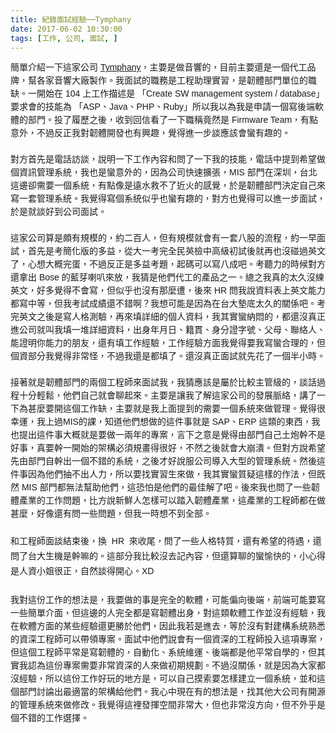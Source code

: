 ```yaml
---
title: 紀錄面試經驗──Tymphany
date: 2017-06-02 10:30:00
tags: [工作, 公司, 面試, ]
---
```


<div class="MsoNormal" style="line-height: 150%;">
<span lang="ZH-TW" style="font-family: &quot;microsoft jhenghei&quot; , sans-serif;">&#x7C21;&#x55AE;&#x4ECB;&#x7D39;&#x4E00;&#x4E0B;&#x9019;&#x5BB6;&#x516C;&#x53F8;&#xA0;</span><a href="http://www.tymphany.com/" style="font-family: &quot;Microsoft JhengHei&quot;, sans-serif;">Tymphany</a><span lang="ZH-TW" style="font-family: &quot;microsoft jhenghei&quot; , sans-serif;">&#xFF0C;&#x4E3B;&#x8981;&#x662F;&#x505A;&#x97F3;&#x97FF;&#x7684;&#xFF0C;&#x76EE;&#x524D;&#x4E3B;&#x8981;&#x9084;&#x662F;&#x4E00;&#x500B;&#x4EE3;&#x5DE5;&#x54C1;&#x724C;&#xFF0C;&#x5E6B;&#x5404;&#x5BB6;&#x97F3;&#x97FF;&#x5927;&#x5EE0;&#x88FD;&#x4F5C;&#x3002;&#x6211;&#x9762;&#x8A66;&#x7684;&#x8077;&#x52D9;&#x662F;&#x5DE5;&#x7A0B;&#x52A9;&#x7406;&#x5BE6;&#x7FD2;&#xFF0C;&#x662F;&#x97CC;&#x9AD4;&#x90E8;&#x9580;&#x55AE;&#x4F4D;&#x7684;&#x8077;&#x7F3A;&#x3002;&#x4E00;&#x958B;&#x59CB;&#x5728;</span><span style="font-family: &quot;microsoft jhenghei&quot; , sans-serif;"> 104 <span lang="ZH-TW">&#x4E0A;&#x5DE5;&#x4F5C;&#x63CF;&#x8FF0;&#x662F;
&#x300C;</span>Create SW management system / database<span lang="ZH-TW">&#x300D;&#x8981;&#x6C42;&#x6703;&#x7684;&#x6280;&#x80FD;&#x70BA; &#x300C;</span>ASP<span lang="ZH-TW">&#x3001;</span>Java<span lang="ZH-TW">&#x3001;</span>PHP<span lang="ZH-TW">&#x3001;</span>Ruby<span lang="ZH-TW">&#x300D;&#x6240;&#x4EE5;&#x6211;&#x4EE5;&#x70BA;&#x6211;&#x662F;&#x7533;&#x8ACB;&#x4E00;&#x500B;&#x5BEB;&#x5F8C;&#x7AEF;&#x8EDF;&#x9AD4;&#x7684;&#x90E8;&#x9580;&#x3002;&#x6295;&#x4E86;&#x5C65;&#x6B77;&#x4E4B;&#x5F8C;&#xFF0C;&#x6536;&#x5230;&#x56DE;&#x4FE1;&#x770B;&#x4E86;&#x4E00;&#x4E0B;&#x8077;&#x7A31;&#x7ADF;&#x7136;&#x662F; </span>Firmware Team<span lang="ZH-TW">&#xFF0C;&#x6709;&#x9EDE;&#x610F;&#x5916;&#xFF0C;&#x4E0D;&#x904E;&#x53CD;&#x6B63;&#x6211;&#x5C0D;&#x97CC;&#x9AD4;&#x958B;&#x767C;&#x4E5F;&#x6709;&#x8208;&#x8DA3;&#xFF0C;&#x89BA;&#x5F97;&#x9032;&#x4E00;&#x6B65;&#x8AC7;&#x61C9;&#x8A72;&#x6703;&#x883B;&#x6709;&#x8DA3;&#x7684;&#x3002;</span></span></div>
<div class="MsoNormal" style="line-height: 150%;">
<span style="font-family: &quot;microsoft jhenghei&quot; , sans-serif;"><span lang="ZH-TW"></span></span><br>
<!-- more --> 
<a name="more"></a></div>
<div class="MsoNormal" style="line-height: 150%;">
<span lang="ZH-TW" style="font-family: &quot;microsoft jhenghei&quot; , sans-serif;">&#x5C0D;&#x65B9;&#x9996;&#x5148;&#x662F;&#x96FB;&#x8A71;&#x8A2A;&#x8AC7;&#xFF0C;&#x8AAA;&#x660E;&#x4E00;&#x4E0B;&#x5DE5;&#x4F5C;&#x5167;&#x5BB9;&#x548C;&#x554F;&#x4E86;&#x4E00;&#x4E0B;&#x6211;&#x7684;&#x6280;&#x80FD;&#xFF0C;&#x96FB;&#x8A71;&#x4E2D;&#x63D0;&#x5230;&#x5E0C;&#x671B;&#x505A;&#x500B;&#x8CC7;&#x8A0A;&#x7BA1;&#x7406;&#x7CFB;&#x7D71;&#xFF0C;&#x6211;&#x4E5F;&#x662F;&#x883B;&#x610F;&#x5916;&#x7684;&#xFF0C;&#x56E0;&#x70BA;&#x516C;&#x53F8;&#x5FEB;&#x901F;&#x64F4;&#x5F35;&#xFF0C;</span><span style="font-family: &quot;microsoft jhenghei&quot; , sans-serif;">MIS&#xA0;<span lang="ZH-TW">&#x90E8;&#x9580;&#x5728;&#x6DF1;&#x5733;&#xFF0C;&#x53F0;&#x5317;&#x9019;&#x908A;&#x537B;&#x9700;&#x8981;&#x4E00;&#x500B;&#x7CFB;&#x7D71;&#xFF0C;&#x6709;&#x9EDE;&#x50CF;&#x662F;&#x9060;&#x6C34;&#x6551;&#x4E0D;&#x4E86;&#x8FD1;&#x706B;&#x7684;&#x611F;&#x89BA;&#xFF0C;&#x65BC;&#x662F;&#x97CC;&#x9AD4;&#x90E8;&#x9580;&#x6C7A;&#x5B9A;&#x81EA;&#x5DF1;&#x4F86;&#x5BEB;&#x4E00;&#x5957;&#x7BA1;&#x7406;&#x7CFB;&#x7D71;&#x3002;&#x6211;&#x89BA;&#x5F97;&#x5BEB;&#x500B;&#x7CFB;&#x7D71;&#x4F3C;&#x4E4E;&#x4E5F;&#x883B;&#x6709;&#x8DA3;&#x7684;&#xFF0C;&#x5C0D;&#x65B9;&#x4E5F;&#x89BA;&#x5F97;&#x53EF;&#x4EE5;&#x9032;&#x4E00;&#x6B65;&#x9762;&#x8A66;&#xFF0C;&#x65BC;&#x662F;&#x5C31;&#x8AC7;&#x597D;&#x5230;&#x516C;&#x53F8;&#x9762;&#x8A66;&#x3002;</span><o:p></o:p></span></div>
<div class="MsoNormal" style="line-height: 150%;">
<span style="font-family: &quot;microsoft jhenghei&quot; , sans-serif;"><span lang="ZH-TW"><br></span></span></div>
<div class="MsoNormal" style="line-height: 150%;">
<span lang="ZH-TW" style="font-family: &quot;microsoft jhenghei&quot; , sans-serif;">&#x9019;&#x5BB6;&#x516C;&#x53F8;&#x7B97;&#x662F;&#x9817;&#x6709;&#x898F;&#x6A21;&#x7684;&#xFF0C;&#x7D04;&#x4E8C;&#x767E;&#x4EBA;&#xFF0C;&#x4F46;&#x6709;&#x898F;&#x6A21;&#x5C31;&#x6703;&#x6709;&#x4E00;&#x5957;&#x516B;&#x80A1;&#x7684;&#x6D41;&#x7A0B;&#xFF0C;&#x7D04;&#x4E00;&#x65E9;&#x9762;&#x8A66;&#xFF0C;&#x9996;&#x5148;&#x662F;&#x8003;&#x7C21;&#x5316;&#x7248;&#x7684;&#x591A;&#x76CA;&#xFF0C;&#x5F9E;&#x5927;&#x4E00;&#x8003;&#x5B8C;&#x5168;&#x6C11;&#x82F1;&#x6AA2;&#x4E2D;&#x9AD8;&#x7D1A;&#x521D;&#x8A66;&#x5F8C;&#x5C31;&#x518D;&#x4E5F;&#x6C92;&#x78B0;&#x904E;&#x82F1;&#x6587;&#x4E86;&#xFF0C;&#x5FC3;&#x60F3;&#x5927;&#x6982;&#x5B8C;&#x86CB;&#xFF0C;&#x4E0D;&#x904E;&#x53CD;&#x6B63;&#x662F;&#x591A;&#x76CA;&#x8003;&#x984C;&#xFF0C;&#x8D77;&#x78BC;&#x53EF;&#x4EE5;&#x5BEB;&#x516B;&#x6210;&#x5427;&#x3002;&#x8003;&#x807D;&#x529B;&#x7684;&#x6642;&#x5019;&#x5C0D;&#x65B9;&#x9084;&#x62FF;&#x51FA;&#xA0;</span><span style="font-family: &quot;microsoft jhenghei&quot; , sans-serif;">Bose&#xA0;<span lang="ZH-TW">&#x7684;&#x85CD;&#x82BD;&#x5587;&#x53ED;&#x4F86;&#x653E;&#xFF0C;&#x6211;&#x731C;&#x662F;&#x4ED6;&#x5011;&#x4EE3;&#x5DE5;&#x7684;&#x7522;&#x54C1;&#x4E4B;&#x4E00;&#x3002;&#x7E3D;&#x4E4B;&#x6211;&#x771F;&#x7684;&#x592A;&#x4E45;&#x6C92;&#x7DF4;&#x82F1;&#x6587;&#xFF0C;&#x597D;&#x591A;&#x89BA;&#x5F97;&#x4E0D;&#x6703;&#x5BEB;&#xFF0C;&#x4F46;&#x4F3C;&#x4E4E;&#x4E5F;&#x6C92;&#x6709;&#x90A3;&#x9EBC;&#x906D;&#xFF0C;&#x5F8C;&#x4F86;&#xA0;</span>HR&#xA0;<span lang="ZH-TW">&#x554F;&#x6211;&#x8AAA;&#x8CC7;&#x6599;&#x8868;&#x4E0A;&#x82F1;&#x6587;&#x80FD;&#x529B;&#x90FD;&#x5BEB;&#x4E2D;&#x7B49;&#xFF0C;&#x4F46;&#x6211;&#x8003;&#x8A66;&#x6210;&#x7E3E;&#x9084;&#x4E0D;&#x932F;&#x554A;&#xFF1F;&#x6211;&#x60F3;&#x53EF;&#x80FD;&#x662F;&#x56E0;&#x70BA;&#x5728;&#x53F0;&#x5927;&#x588A;&#x5E95;&#x592A;&#x4E45;&#x7684;&#x95DC;&#x4FC2;&#x5427;&#x3002;&#x8003;&#x5B8C;&#x82F1;&#x6587;&#x4E4B;&#x5F8C;&#x662F;&#x5BEB;&#x4EBA;&#x683C;&#x6E2C;&#x9A57;&#xFF0C;&#x518D;&#x4F86;&#x586B;&#x8A73;&#x7D30;&#x7684;&#x500B;&#x4EBA;&#x8CC7;&#x6599;&#xFF0C;&#x6211;&#x5176;&#x5BE6;&#x883B;&#x7D0D;&#x60B6;&#x7684;&#xFF0C;&#x90FD;&#x9084;&#x6C92;&#x771F;&#x6B63;&#x9032;&#x516C;&#x53F8;&#x5C31;&#x53EB;&#x6211;&#x586B;&#x4E00;&#x5806;&#x8A73;&#x7D30;&#x8CC7;&#x6599;&#xFF0C;&#x51FA;&#x8EAB;&#x5E74;&#x6708;&#x65E5;&#x3001;&#x7C4D;&#x8CAB;&#x3001;&#x8EAB;&#x5206;&#x8B49;&#x5B57;&#x865F;&#x3001;&#x7236;&#x6BCD;&#x3001;&#x806F;&#x7D61;&#x4EBA;&#x3001;&#x80FD;&#x8B49;&#x660E;&#x4F60;&#x80FD;&#x529B;&#x7684;&#x670B;&#x53CB;&#xFF0C;&#x9084;&#x6709;&#x586B;&#x5DE5;&#x4F5C;&#x7D93;&#x9A57;&#xFF0C;&#x5DE5;&#x4F5C;&#x7D93;&#x9A57;&#x65B9;&#x9762;&#x6211;&#x89BA;&#x5F97;&#x8981;&#x6211;&#x5BEB;&#x883B;&#x5408;&#x7406;&#x7684;&#xFF0C;&#x4F46;&#x500B;&#x8CC7;&#x90E8;&#x5206;&#x6211;&#x89BA;&#x5F97;&#x975E;&#x5E38;&#x602A;&#xFF0C;&#x4E0D;&#x904E;&#x6211;&#x9084;&#x662F;&#x90FD;&#x586B;&#x4E86;&#x3002;&#x9084;&#x6C92;&#x771F;&#x6B63;&#x9762;&#x8A66;&#x5C31;&#x5148;&#x82B1;&#x4E86;&#x4E00;&#x500B;&#x534A;&#x5C0F;&#x6642;&#x3002;</span><o:p></o:p></span></div>
<div class="MsoNormal" style="line-height: 150%;">
<span style="font-family: &quot;microsoft jhenghei&quot; , sans-serif;"><span lang="ZH-TW"><br></span></span></div>
<div class="MsoNormal" style="line-height: 150%;">
<span lang="ZH-TW" style="font-family: &quot;microsoft jhenghei&quot; , sans-serif;">&#x63A5;&#x8457;&#x5C31;&#x662F;&#x97CC;&#x9AD4;&#x90E8;&#x9580;&#x7684;&#x5169;&#x500B;&#x5DE5;&#x7A0B;&#x5E2B;&#x4F86;&#x9762;&#x8A66;&#x6211;&#xFF0C;&#x6211;&#x731C;&#x61C9;&#x8A72;&#x662F;&#x5C6C;&#x65BC;&#x6BD4;&#x8F03;&#x4E3B;&#x7BA1;&#x7D1A;&#x7684;&#xFF0C;&#x8AC7;&#x8A71;&#x904E;&#x7A0B;&#x5341;&#x5206;&#x8F15;&#x9B06;&#xFF0C;&#x4ED6;&#x5011;&#x81EA;&#x5DF1;&#x5C31;&#x6703;&#x804A;&#x8D77;&#x4F86;&#x3002;&#x4E3B;&#x8981;&#x662F;&#x8B93;&#x6211;&#x4E86;&#x89E3;&#x9019;&#x5BB6;&#x516C;&#x53F8;&#x7684;&#x767C;&#x5C55;&#x8108;&#x7D61;&#xFF0C;&#x8B1B;&#x4E86;&#x4E00;&#x4E0B;&#x70BA;&#x751A;&#x9EBC;&#x8981;&#x958B;&#x9019;&#x500B;&#x5DE5;&#x4F5C;&#x7F3A;&#xFF0C;&#x4E3B;&#x8981;&#x5C31;&#x662F;&#x6211;&#x4E0A;&#x9762;&#x63D0;&#x5230;&#x7684;&#x9700;&#x8981;&#x4E00;&#x500B;&#x7CFB;&#x7D71;&#x4F86;&#x505A;&#x7BA1;&#x7406;&#x3002;&#x89BA;&#x5F97;&#x5F88;&#x5E78;&#x904B;&#xFF0C;&#x6211;&#x4E0A;&#x904E;</span><span style="font-family: &quot;microsoft jhenghei&quot; , sans-serif;">MIS<span lang="ZH-TW">&#x7684;&#x8AB2;&#xFF0C;&#x77E5;&#x9053;&#x4ED6;&#x5011;&#x60F3;&#x505A;&#x7684;&#x9019;&#x4EF6;&#x4E8B;&#x5C31;&#x662F;&#xA0;</span>SAP<span lang="ZH-TW">&#x3001;</span>ERP&#xA0;<span lang="ZH-TW">&#x9019;&#x985E;&#x7684;&#x6771;&#x897F;&#xFF0C;&#x6211;&#x4E5F;&#x63D0;&#x51FA;&#x9019;&#x4EF6;&#x4E8B;&#x5927;&#x6982;&#x5C31;&#x662F;&#x8981;&#x505A;&#x4E00;&#x5169;&#x5E74;&#x7684;&#x5C08;&#x6848;&#xFF0C;&#x8A00;&#x4E0B;&#x4E4B;&#x610F;&#x662F;&#x89BA;&#x5F97;&#x7531;&#x90E8;&#x9580;&#x81EA;&#x5DF1;&#x571F;&#x70AE;&#x5E79;&#x4E0D;&#x662F;&#x597D;&#x4E8B;&#xFF0C;&#x771F;&#x8981;&#x5E79;&#x4E00;&#x958B;&#x59CB;&#x7684;&#x67B6;&#x69CB;&#x5FC5;&#x9808;&#x898F;&#x756B;&#x5F97;&#x5F88;&#x597D;&#xFF0C;&#x4E0D;&#x7136;&#x4E4B;&#x5F8C;&#x5C31;&#x6703;&#x5927;&#x5D29;&#x6F70;&#x3002;&#x4F46;&#x5C0D;&#x65B9;&#x8AAA;&#x5E0C;&#x671B;&#x5148;&#x7531;&#x90E8;&#x9580;&#x81EA;&#x5E79;&#x51FA;&#x4E00;&#x500B;&#x4E0D;&#x932F;&#x7684;&#x7CFB;&#x7D71;&#xFF0C;&#x4E4B;&#x5F8C;&#x624D;&#x597D;&#x8AAA;&#x670D;&#x516C;&#x53F8;&#x5C0E;&#x5165;&#x5927;&#x578B;&#x7684;&#x7BA1;&#x7406;&#x7CFB;&#x7D71;&#x3002;&#x7136;&#x5F8C;&#x9019;&#x4EF6;&#x4E8B;&#x56E0;&#x70BA;&#x4ED6;&#x5011;&#x62BD;&#x4E0D;&#x51FA;&#x4EBA;&#x529B;&#xFF0C;&#x6240;&#x4EE5;&#x8981;&#x627E;&#x5BE6;&#x7FD2;&#x751F;&#x4F86;&#x505A;&#xFF0C;&#x6211;&#x5176;&#x5BE6;&#x883B;&#x8CEA;&#x7591;&#x9019;&#x6A23;&#x7684;&#x4F5C;&#x6CD5;&#xFF0C;&#x4F46;&#x65E2;&#x7136;&#xA0;</span>MIS&#xA0;<span lang="ZH-TW">&#x90E8;&#x9580;&#x90FD;&#x7121;&#x6CD5;&#x5E6B;&#x52A9;&#x4ED6;&#x5011;&#xFF0C;&#x9019;&#x6050;&#x6015;&#x662F;&#x4ED6;&#x5011;&#x7684;&#x6700;&#x4F73;&#x89E3;&#x4E86;&#x5427;&#x3002;&#x5F8C;&#x4F86;&#x6211;&#x4E5F;&#x554F;&#x4E86;&#x4E00;&#x4E9B;&#x97CC;&#x9AD4;&#x7522;&#x696D;&#x7684;&#x5DE5;&#x4F5C;&#x554F;&#x984C;&#xFF0C;&#x6BD4;&#x65B9;&#x8AAA;&#x65B0;&#x9BAE;&#x4EBA;&#x600E;&#x6A23;&#x53EF;&#x4EE5;&#x8E0F;&#x5165;&#x97CC;&#x9AD4;&#x7522;&#x696D;&#xFF0C;&#x9019;&#x7522;&#x696D;&#x7684;&#x5DE5;&#x7A0B;&#x5E2B;&#x90FD;&#x5728;&#x505A;&#x751A;&#x9EBC;&#xFF0C;&#x597D;&#x50CF;&#x9084;&#x6709;&#x554F;&#x4E00;&#x4E9B;&#x554F;&#x984C;&#xFF0C;&#x4F46;&#x6211;&#x4E00;&#x6642;&#x60F3;&#x4E0D;&#x5230;&#x5168;&#x90E8;&#x3002;</span></span><br>
<span style="font-family: &quot;microsoft jhenghei&quot; , sans-serif;"><span lang="ZH-TW"><br></span></span>
<span style="font-family: &quot;microsoft jhenghei&quot; , sans-serif;"><span lang="ZH-TW"></span></span>

<div class="MsoNormal" style="line-height: 18.0pt;">
<span lang="ZH-TW" style="font-family: &quot;microsoft jhenghei&quot; , sans-serif;">&#x548C;&#x5DE5;&#x7A0B;&#x5E2B;&#x9762;&#x8AC7;&#x7D50;&#x675F;&#x5F8C;&#xFF0C;&#x63DB;</span><span style="font-family: &quot;microsoft jhenghei&quot; , sans-serif;">&#xA0; HR &#xA0;<span lang="ZH-TW">&#x4F86;&#x6536;&#x5C3E;&#xFF0C;&#x554F;&#x4E86;&#x4E00;&#x4E9B;&#x4EBA;&#x683C;&#x7279;&#x8CEA;&#xFF0C;&#x9084;&#x6709;&#x5E0C;&#x671B;&#x7684;&#x5F85;&#x9047;&#xFF0C;&#x9084;&#x554F;&#x4E86;&#x53F0;&#x5927;&#x751F;&#x6A5F;&#x662F;&#x5E79;&#x561B;&#x7684;&#x3002;&#x9019;&#x90E8;&#x5206;&#x6211;&#x6BD4;&#x8F03;&#x6C92;&#x53BB;&#x8A18;&#x5167;&#x5BB9;&#xFF0C;&#x4F46;&#x9084;&#x7B97;&#x804A;&#x7684;&#x883B;&#x6109;&#x5FEB;&#x7684;&#xFF0C;&#x5C0F;&#x5FC3;&#x5F97;&#x662F;&#x4EBA;&#x8CC7;&#x5C0F;&#x59D0;&#x5F88;&#x6B63;&#xFF0C;&#x81EA;&#x7136;&#x8AC7;&#x5F97;&#x958B;&#x5FC3;&#x3002;</span>XD</span><br>
<span style="font-family: &quot;microsoft jhenghei&quot; , sans-serif;"><br></span></div>
</div>
<div class="MsoNormal" style="line-height: 150%;">
<span lang="ZH-TW" style="font-family: &quot;microsoft jhenghei&quot; , sans-serif;">&#x6211;&#x5C0D;&#x9019;&#x4EFD;&#x5DE5;&#x4F5C;&#x7684;&#x60F3;&#x6CD5;&#x662F;&#xFF0C;&#x6211;&#x8981;&#x505A;&#x7684;&#x4E8B;&#x662F;&#x5B8C;&#x5168;&#x7684;&#x8EDF;&#x9AD4;&#xFF0C;&#x53EF;&#x80FD;&#x504F;&#x5411;&#x5F8C;&#x7AEF;&#xFF0C;&#x524D;&#x7AEF;&#x53EF;&#x80FD;&#x8981;&#x5BEB;&#x4E00;&#x4E9B;&#x7C21;&#x55AE;&#x4ECB;&#x9762;&#xFF0C;&#x4F46;&#x9019;&#x908A;&#x7684;&#x4EBA;&#x5B8C;&#x5168;&#x90FD;&#x662F;&#x5BEB;&#x97CC;&#x9AD4;&#x51FA;&#x8EAB;&#xFF0C;&#x5C0D;&#x9019;&#x985E;&#x8EDF;&#x9AD4;&#x5DE5;&#x4F5C;&#x4E26;&#x6C92;&#x6709;&#x7D93;&#x9A57;&#xFF0C;&#x6211;&#x5728;&#x8EDF;&#x9AD4;&#x65B9;&#x9762;&#x7684;&#x67D0;&#x4E9B;&#x7D93;&#x9A57;&#x9084;&#x66F4;&#x52DD;&#x65BC;&#x4ED6;&#x5011;&#xFF0C;&#x56E0;&#x6B64;&#x6211;&#x82E5;&#x662F;&#x9032;&#x53BB;&#xFF0C;&#x7B49;&#x65BC;&#x6C92;&#x6709;&#x5C0D;&#x5EFA;&#x69CB;&#x7CFB;&#x7D71;&#x719F;&#x6089;&#x7684;&#x8CC7;&#x6DF1;&#x5DE5;&#x7A0B;&#x5E2B;&#x53EF;&#x4EE5;&#x5E36;&#x9818;&#x5C08;&#x6848;&#x3002;&#x9762;&#x8A66;&#x4E2D;&#x4ED6;&#x5011;&#x8AAA;&#x6703;&#x6709;&#x4E00;&#x500B;&#x8CC7;&#x6DF1;&#x7684;&#x5DE5;&#x7A0B;&#x5E2B;&#x6295;&#x5165;&#x9019;&#x9805;&#x5C08;&#x6848;&#xFF0C;&#x4F46;&#x9019;&#x500B;&#x5DE5;&#x7A0B;&#x5E2B;&#x5E73;&#x5E38;&#x662F;&#x5BEB;&#x97CC;&#x9AD4;&#x7684;&#xFF0C;&#x81EA;&#x52D5;&#x5316;&#x3001;&#x7CFB;&#x7D71;&#x7DAD;&#x904B;&#x3001;&#x5F8C;&#x7AEF;&#x90FD;&#x662F;&#x4ED6;&#x5E73;&#x5E38;&#x81EA;&#x5B78;&#x7684;&#xFF0C;&#x4F46;&#x5176;&#x5BE6;&#x6211;&#x8A8D;&#x70BA;&#x9019;&#x4EFD;&#x5C08;&#x6848;&#x9700;&#x8981;&#x975E;&#x5E38;&#x8CC7;&#x6DF1;&#x7684;&#x4EBA;&#x4F86;&#x505A;&#x521D;&#x671F;&#x898F;&#x5283;&#x3002;&#x4E0D;&#x904E;&#x6C92;&#x95DC;&#x4FC2;&#xFF0C;&#x5C31;&#x662F;&#x56E0;&#x70BA;&#x5927;&#x5BB6;&#x90FD;&#x6C92;&#x7D93;&#x9A57;&#xFF0C;&#x6240;&#x4EE5;&#x9019;&#x4EFD;&#x5DE5;&#x4F5C;&#x597D;&#x73A9;&#x7684;&#x5730;&#x65B9;&#x662F;&#xFF0C;&#x53EF;&#x4EE5;&#x81EA;&#x5DF1;&#x6478;&#x7D22;&#x8981;&#x600E;&#x6A23;&#x5EFA;&#x7ACB;&#x4E00;&#x500B;&#x7CFB;&#x7D71;&#xFF0C;&#x4E26;&#x548C;&#x9019;&#x500B;&#x90E8;&#x9580;&#x8A0E;&#x8AD6;&#x51FA;&#x6700;&#x9069;&#x7576;&#x7684;&#x67B6;&#x69CB;&#x7D66;&#x4ED6;&#x5011;&#x3002;&#x6211;&#x5FC3;&#x4E2D;&#x73FE;&#x5728;&#x6709;&#x7684;&#x60F3;&#x6CD5;&#x662F;&#xFF0C;&#x627E;&#x5176;&#x4ED6;&#x5927;&#x516C;&#x53F8;&#x6709;&#x958B;&#x6E90;&#x7684;&#x7BA1;&#x7406;&#x7CFB;&#x7D71;&#x4F86;&#x505A;&#x4FEE;&#x6539;&#x3002;&#x6211;&#x89BA;&#x5F97;&#x9019;&#x88E1;&#x767C;&#x63EE;&#x7A7A;&#x9593;&#x975E;&#x5E38;&#x5927;&#xFF0C;&#x4F46;&#x4E5F;&#x975E;&#x5E38;&#x6C92;&#x65B9;&#x5411;&#xFF0C;&#x4F46;&#x4E0D;&#x5916;&#x4E4E;&#x662F;&#x500B;&#x4E0D;&#x932F;&#x7684;&#x5DE5;&#x4F5C;&#x9078;&#x64C7;&#x3002;</span><span style="font-family: &quot;microsoft jhenghei&quot; , sans-serif;"><o:p></o:p></span></div>
<div style="clear: both;"></div>


